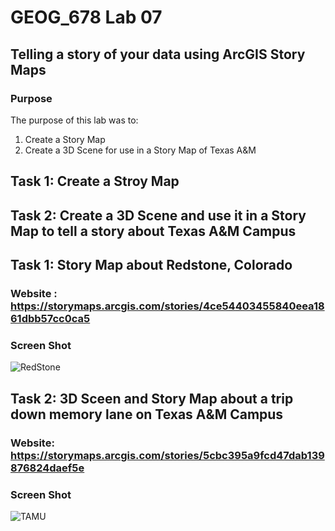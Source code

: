 # GEOG_678 Lab 07

## Telling a story of your data using ArcGIS Story Maps 

### Purpose
The purpose of this lab was to:
1. Create a Story Map
2. Create a 3D Scene for use in a Story Map of Texas A&M

## Task 1: Create a Stroy Map 
## Task 2: Create a 3D Scene and use it in a Story Map to tell a story about Texas A&M Campus

## Task 1:  Story Map about Redstone, Colorado

### Website :  https://storymaps.arcgis.com/stories/4ce54403455840eea1861dbb57cc0ca5
### Screen Shot 
![RedStone](https://github.com/user-attachments/assets/cb61bb70-ec50-4ab9-a0ca-7011a472ebcc)

## Task 2: 3D Sceen and Story Map about a trip down memory lane on Texas A&M Campus

### Website: https://storymaps.arcgis.com/stories/5cbc395a9fcd47dab139876824daef5e
### Screen Shot
![TAMU](https://github.com/user-attachments/assets/e21e1e27-7ec9-445e-a920-c014d1e9927a)

